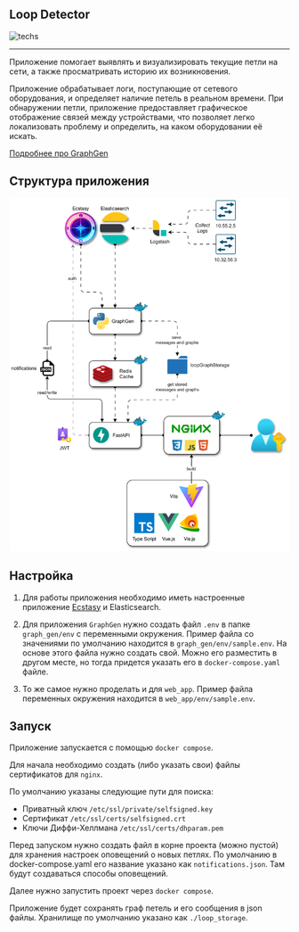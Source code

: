 ## Loop Detector

![techs](https://skillicons.dev/icons?i=py,redis,fastapi,vue,vite,ts,docker)

---

Приложение помогает выявлять и визуализировать текущие петли на сети, а также просматривать историю их возникновения.

Приложение обрабатывает логи, поступающие от сетевого оборудования, и определяет наличие петель в реальном
времени. При обнаружении петли, приложение предоставляет графическое отображение связей между устройствами,
что позволяет легко локализовать проблему и определить, на каком оборудовании её искать.

[Подробнее про GraphGen](https://github.com/ig-rudenko/loop-detector/tree/master/graph_gen#readme)

## Структура приложения

![schema](/docs/schema.svg)

## Настройка

1. Для работы приложения необходимо иметь настроенные приложение
   [Ecstasy](https://github.com/ig-rudenko/ecstasy) и Elasticsearch.

2. Для приложения `GraphGen` нужно создать файл `.env` в папке `graph_gen/env`
   с переменными окружения.
   Пример файла со значениями по умолчанию находится в
   `graph_gen/env/sample.env`. На основе этого файла нужно создать свой.
   Можно его разместить в другом месте, но тогда придется указать его в `docker-compose.yaml` файле.

3. То же самое нужно проделать и для `web_app`. Пример файла переменных окружения
   находится в `web_app/env/sample.env`.

## Запуск

Приложение запускается с помощью `docker compose`.

Для начала необходимо создать (либо указать свои) файлы сертификатов для `nginx`.

По умолчанию указаны следующие пути для поиска:

- Приватный ключ `/etc/ssl/private/selfsigned.key`
- Сертификат `/etc/ssl/certs/selfsigned.crt`
- Ключи Диффи-Хеллмана `/etc/ssl/certs/dhparam.pem`

Перед запуском нужно создать файл в корне проекта (можно пустой) для хранения настроек
оповещений о новых петлях. По умолчанию в docker-compose.yaml его название
указано как `notifications.json`. Там будут создаваться способы оповещений.

Далее нужно запустить проект через `docker compose`.

Приложение будет сохранять граф петель и его сообщения в json файлы.
Хранилище по умолчанию указано как `./loop_storage`.